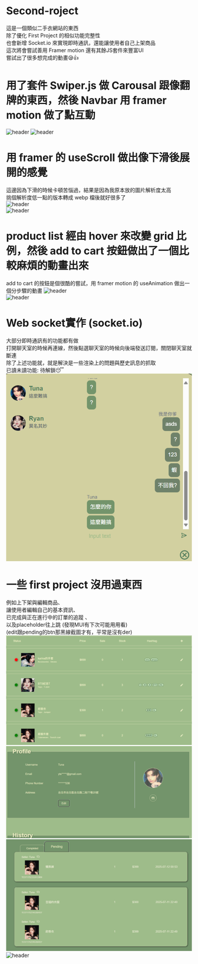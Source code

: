 ﻿# Second-roject  
這是一個類似二手衣網站的東西  
除了優化 First Project 的相似功能完整性  
也會新增 Socket.io 來實現即時通訊，還能讓使用者自己上架商品  
這次將會嘗試善用 Framer motion 還有其餘JS套件來豐富UI  
嘗試出了很多想完成的動畫😪👍    
  
# 用了套件 Swiper.js 做 Carousal 跟像翻牌的東西，然後 Navbar 用 framer motion 做了點互動
![header](./readmeImage/header.png)
![header](./readmeImage/homeSwiper.png)  

# 用 framer 的 useScroll 做出像下滑後展開的感覺  
這邊因為下滑的時候卡頓苦惱過，結果是因為我原本放的圖片解析度太高  
挑個解析度低一點的版本轉成 webp 檔後就好很多了  
![header](./readmeImage/welcome.png)  
![header](./readmeImage/scroll.png)  

# product list 經由 hover 來改變 grid 比例，然後 add to cart 按鈕做出了一個比較麻煩的動畫出來  
add to cart 的按鈕是個很酷的嘗試，用 framer motion 的 useAnimation 做出一個分步驟的動畫
![header](./readmeImage/productList.png)  
![header](./readmeImage/cartAnimation.png)  

# Web socket實作 (socket.io)  
大部分即時通訊有的功能都有做  
打開聊天室的時候再連線，然後點選聊天室的時候向後端發送訂閱，關閉聊天室就斷連  
除了上述功能就，就是解決是一些渲染上的問題與歷史訊息的抓取  
已讀未讀功能: 待解鎖😴  
![header](./readmeImage/chat.png)  
  
# 一些 first project 沒用過東西  
例如上下架與編輯商品、  
讓使用者編輯自己的基本資訊、  
已完成與正在進行中的訂單的追蹤 、  
以及placeholder往上跳 (發現MUI有下次可能用用看)  
(edit跟pending的btn那黑線截圖才有，平常是沒有der)  
![header](./readmeImage/shop.png)  
![header](./readmeImage/profile.png)  
![header](./readmeImage/history.png)  
![header](./readmeImage/sign.png)  



